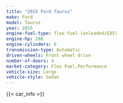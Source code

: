 ```yaml
---
title: "2015 Ford Taurus"
make: Ford
model: Taurus
year: 2015
engine-fuel-type: flex-fuel (unleaded/E85)
engine-hp: 288
engine-cylinders: 6
transmission-type: Automatic
driven-wheels: Front wheel drive
number-of-doors: 4
market-category: Flex Fuel,Performance
vehicle-size: Large
vehicle-style: Sedan
---
```


{{< car_info >}}
